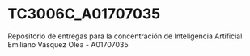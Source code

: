 # TC3006C_A01707035
Repositorio de entregas para la concentración de Inteligencia Artificial
Emiliano Vásquez Olea - A01707035
